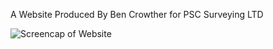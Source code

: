 A Website Produced By Ben Crowther for PSC Surveying LTD

![Screencap of Website](src/assets/images/home/screencap.PNG)